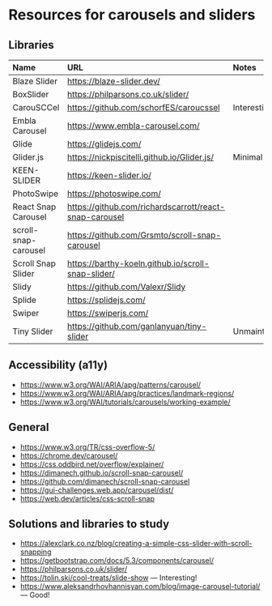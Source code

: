 
Resources for carousels and sliders
================================================================================


Libraries
----------------------------------------

| Name                  | URL                                                       | Notes            |
|:--------------------  |:----------------------------------------------------------|:-----------------|
| Blaze Slider          | <https://blaze-slider.dev/>                               |                  |
| BoxSlider             | <https://philparsons.co.uk/slider/>                       |                  |
| CarouSCCel            | <https://github.com/schorfES/caroucssel>                  | Interesting!     |
| Embla Carousel        | <https://www.embla-carousel.com/>                         |                  |
| Glide                 | <https://glidejs.com/>                                    |                  |
| Glider.js             | <https://nickpiscitelli.github.io/Glider.js/>             | Minimal          |
| KEEN-SLIDER           | <https://keen-slider.io/>                                 |                  |
| PhotoSwipe            | <https://photoswipe.com/>                                 |                  |
| React Snap Carousel   | <https://github.com/richardscarrott/react-snap-carousel>  |                  |
| scroll-snap-carousel  | <https://github.com/Grsmto/scroll-snap-carousel>          |                  |
| Scroll Snap Slider    | <https://barthy-koeln.github.io/scroll-snap-slider/>      |                  |
| Slidy                 | <https://github.com/Valexr/Slidy>                         |                  |
| Splide                | <https://splidejs.com/>                                   |                  |
| Swiper                | <https://swiperjs.com/>                                   |                  |
| Tiny Slider           | <https://github.com/ganlanyuan/tiny-slider>               | Unmaintained?    |


Accessibility (a11y)
----------------------------------------

-   <https://www.w3.org/WAI/ARIA/apg/patterns/carousel/>
-   <https://www.w3.org/WAI/ARIA/apg/practices/landmark-regions/>
-   <https://www.w3.org/WAI/tutorials/carousels/working-example/>


General
----------------------------------------

-   <https://www.w3.org/TR/css-overflow-5/>
-   <https://chrome.dev/carousel/>
-   <https://css.oddbird.net/overflow/explainer/>
-   <https://dimanech.github.io/scroll-snap-carousel/>
-   <https://github.com/dimanech/scroll-snap-carousel>
-   <https://gui-challenges.web.app/carousel/dist/>
-   <https://web.dev/articles/css-scroll-snap>


Solutions and libraries to study
----------------------------------------

-   <https://alexclark.co.nz/blog/creating-a-simple-css-slider-with-scroll-snapping>
-   <https://getbootstrap.com/docs/5.3/components/carousel/>
-   <https://philparsons.co.uk/slider/>
-   <https://tolin.ski/cool-treats/slide-show> — Interesting!
-   <https://www.aleksandrhovhannisyan.com/blog/image-carousel-tutorial/> — Good!
